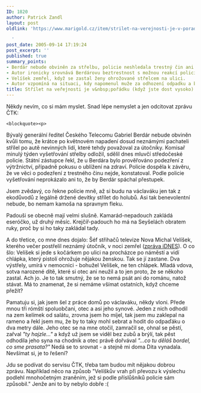 ```yaml
---
ID: 1820
author: Patrick Zandl
layout: post
oldlink: 'https://www.marigold.cz/item/strilet-na-verejnosti-je-v-poradku-kdyz-jste-dost-vysoko

  '
post_date: 2005-09-14 17:19:24
post_excerpt: ''
published: true
summary_points:
- Berdár nebude obviněn za střelbu, policie neshledala trestný čin ani přestupek.
- Autor ironicky srovnává Berdárovu beztrestnost s možnou reakcí policie na jeho chování.
- Velíšek zemřel, když se zastal ženy ohrožované střelcem na ulici.
- Autor vzpomíná na situaci, kdy napomenul muže za odhození odpadku a byl napaden.
title: Střílet na veřejnosti je v&nbsp;pořádku (když jste dost vysoko)
---
```


<p>Někdy nevím, co si mám myslet. Snad lépe nemyslet a jen odcitovat zprávu ČTK:</p>

	<blockquote><p>
Bývalý generální ředitel Českého Telecomu Gabriel Berdár nebude obviněn kvůli tomu, že krátce po květnovém napadení dosud neznámými pachateli střílel po autě nevinných lidí, které tehdy považoval za útočníky. Komisař minulý týden vyšetřování střelby odložil, sdělil dnes mluvčí středočeské policie. Státní zástupce řekl, že u Berdára bylo prověřováno podezření z výtržnictví, případně pokusu o ublížení na zdraví. Policie dospěla k závěru, že ve věci o podezření z trestného činu nejde, konstatoval. Podle policie vyšetřování neprokázalo ani to, že by Berdár spáchal přestupek.
</p>
</blockquote>
<p>Jsem zvědavý, co řekne policie mně, až si budu na václaváku jen tak z ekodůvodů z legálně držené devítky střílet do holubů. Asi tak benevolentní nebude, bo nemam kamoša na spravnym fleku. </p>

<p>Padouši se obecně mají velmi slušně. Kamarád-nepadouch zakládá eseróčko, už druhý měsíc. Krejčíř-padouch ho má na Seyšelách obratem ruky, proč by si ho taky zakládal tady. </p>

<p>A do třetice, co mne dnes dojalo: Šéf střihačů televize Nova Michal Velíšek, kterého večer postřelil neznámý útočník, v noci zemřel (<a href="http://zpravy.idnes.cz/krimi.asp?r=krimi&amp;c=A050914_093138_krimi_ton">zpráva iDNES</a>). O co šlo: Velíšek si jede s kočárkem po ulici na procházce po náměstí a vidí chlápka, který pistolí ohrožuje nějakou ženskou. Tak se jí zastane. Dva výstřely, umírá v nemocnici - bohužel Velíšek, ne ten chlápek. Mladá vdova, sotva narozené dítě, které si otec ani neužil a to jen proto, že se někoho zastal. Ach jo. Je to tak smutný, že se to nemá psát ani do románu,  natož stávat. Má to znamenat, že si nemáme všímat ostatních, když chceme přežít?</p>

<p>Pamatuju si, jak jsem šel z práce domů po václaváku, někdy vloni. Přede mnou tři rómští spoluobčani, otec a asi jeho synové. Jeden z nich odhodil na zem kelímek od salátu, zrovna jsem ho míjel, tak jsem mu zaklepal na rameno a řekl jsem mu, že by to taky mohl sebrat a hodit do odpaďáku o dva metry dále. Jeho otec se na mne otočil, zamračil se, ohnal se pěstí, zařval <i>"ty hajzle..."</i> a když už jsem se viděl bez zubů a brýlí, tak pěst odhodila jeho syna na chodník a otec právě dořvával <i>"...co tu děláš bordel, co sme prasata?"</i> Nedá se to srovnat - a stejně mi doma Dita vynadala. Nevšímat si, je to řešení? </p>

<p>Jdu se podívat do servisu ČTK, třeba tam budou mít nějakou dobrou zprávu. Například něco na způsob "Velíškův vrah při převozu k výslechu podlehl mnohočetným zraněním, jež si podle příslůšníků policie sám způsobil." Jenže ani to by nebylo dobře :(
</p>